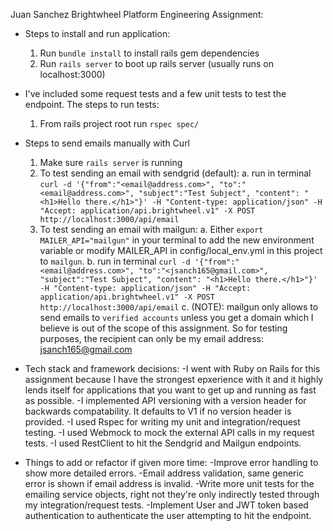 Juan Sanchez Brightwheel Platform Engineering Assignment:


* Steps to install and run application:
  1. Run `bundle install` to install rails gem dependencies
  2. Run `rails server` to boot up rails server (usually runs on localhost:3000)

* I've included some request tests and a few unit tests to test the endpoint. The steps to run tests:
  1. From rails project root run `rspec spec/`

* Steps to send emails manually with Curl
  1. Make sure `rails server` is running
  2. To test sending an email with sendgrid (default):
    a. run in terminal `curl -d '{"from":"<email@address.com>", "to":"<email@address.com>", "subject":"Test Subject", "content": "<h1>Hello there.</h1>"}' -H "Content-type: application/json" -H "Accept: application/api.brightwheel.v1" -X POST http://localhost:3000/api/email`
  3. To test sending an email with mailgun:
    a. Either `export MAILER_API="mailgun"` in your terminal to add the new environment variable or modify MAILER_API in config/local_env.yml in this project to `mailgun`.
    b. run in terminal `curl -d '{"from":"<email@address.com>", "to":"<jsanch165@gmail.com>", "subject":"Test Subject", "content": "<h1>Hello there.</h1>"}' -H "Content-type: application/json" -H "Accept: application/api.brightwheel.v1" -X POST http://localhost:3000/api/email`
    c. (NOTE): mailgun only allows to send emails to `verified accounts` unless you get a domain which I believe is out of the scope of this assignment. So for testing purposes, the recipient can only be my email address: jsanch165@gmail.com

* Tech stack and framework decisions:
  -I went with Ruby on Rails for this assignment because I have the strongest epxerience with it and it highly lends itself for applications that you want to get up and running as fast as possible.
  -I implemented API versioning with a version header for backwards compatability. It defaults to V1 if no version header is provided.
  -I used Rspec for writing my unit and integration/request testing.
  -I used Webmock to mock the external API calls in my request tests.
  -I used RestClient to hit the Sendgrid and Mailgun endpoints.


* Things to add or refactor if given more time:
  -Improve error handling to show more detailed errors.
  -Email address validation, same generic error is shown if email address is invalid.
  -Write more unit tests for the emailing service objects, right not they're only indirectly tested through my integration/request tests.
  -Implement User and JWT token based authentication to authenticate the user attempting to hit the endpoint.